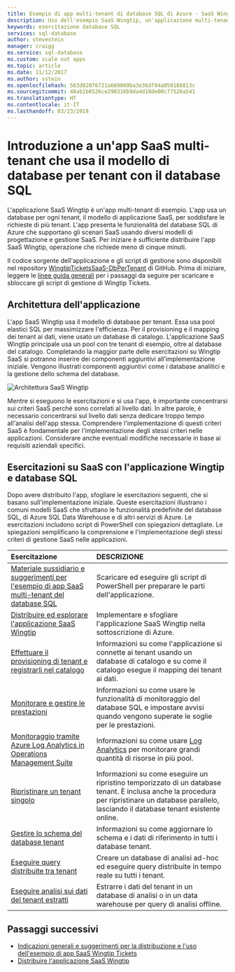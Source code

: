 ```yaml
---
title: Esempio di app multi-tenant di database SQL di Azure - SaaS Wingtip | Microsoft Docs
description: Uso dell'esempio SaaS Wingtip, un'applicazione multi-tenant di esempio basata sul database SQL di Azure
keywords: esercitazione database SQL
services: sql-database
author: stevestein
manager: craigg
ms.service: sql-database
ms.custom: scale out apps
ms.topic: article
ms.date: 11/12/2017
ms.author: sstein
ms.openlocfilehash: 563d82076721a669069ba3e36df84a050188813c
ms.sourcegitcommit: 48ab1b6526ce290316b9da4d18de00c77526a541
ms.translationtype: HT
ms.contentlocale: it-IT
ms.lasthandoff: 03/23/2018
---
```

# <a name="introduction-to-a-multitenant-saas-app-that-uses-the-database-per-tenant-pattern-with-sql-database"></a>Introduzione a un'app SaaS multi-tenant che usa il modello di database per tenant con il database SQL

L'applicazione SaaS Wingtip è un'app multi-tenant di esempio. L'app usa un database per ogni tenant, il modello di applicazione SaaS, per soddisfare le richieste di più tenant. L'app presenta le funzionalità del database SQL di Azure che supportano gli scenari SaaS usando diversi modelli di progettazione e gestione SaaS. Per iniziare è sufficiente distribuire l'app SaaS Wingtip, operazione che richiede meno di cinque minuti.

Il codice sorgente dell'applicazione e gli script di gestione sono disponibili nel repository [WingtipTicketsSaaS-DbPerTenant](https://github.com/Microsoft/WingtipTicketsSaaS-DbPerTenant) di GitHub. Prima di iniziare, leggere le [linee guida generali](saas-tenancy-wingtip-app-guidance-tips.md) per i passaggi da seguire per scaricare e sbloccare gli script di gestione di Wingtip Tickets.

## <a name="application-architecture"></a>Architettura dell'applicazione

L'app SaaS Wingtip usa il modello di database per tenant. Essa usa pool elastici SQL per massimizzare l'efficienza. Per il provisioning e il mapping dei tenant ai dati, viene usato un database di catalogo. L'applicazione SaaS Wingtip principale usa un pool con tre tenant di esempio, oltre al database del catalogo. Completando la maggior parte delle esercitazioni su Wingtip SaaS si potranno inserire dei componenti aggiuntivi all'implementazione iniziale. Vengono illustrati componenti aggiuntivi come i database analitici e la gestione dello schema del database.


![Architettura SaaS Wingtip](media/saas-dbpertenant-wingtip-app-overview/app-architecture.png)


Mentre si eseguono le esercitazioni e si usa l'app, è importante concentrarsi sui criteri SaaS perché sono correlati al livello dati. In altre parole, è necessario concentrarsi sul livello dati senza dedicare troppo tempo all'analisi dell'app stessa. Comprendere l'implementazione di questi criteri SaaS è fondamentale per l'implementazione degli stessi criteri nelle applicazioni. Considerare anche eventuali modifiche necessarie in base ai requisiti aziendali specifici.

## <a name="sql-database-wingtip-saas-tutorials"></a>Esercitazioni su SaaS con l'applicazione Wingtip e database SQL

Dopo avere distribuito l'app, sfogliare le esercitazioni seguenti, che si basano sull'implementazione iniziale. Queste esercitazioni illustrano i comuni modelli SaaS che sfruttano le funzionalità predefinite del database SQL, di Azure SQL Data Warehouse e di altri servizi di Azure. Le esercitazioni includono script di PowerShell con spiegazioni dettagliate. Le spiegazioni semplificano la comprensione e l'implementazione degli stessi criteri di gestione SaaS nelle applicazioni.


| Esercitazione | DESCRIZIONE |
|:--|:--|
| [Materiale sussidiario e suggerimenti per l'esempio di app SaaS multi-tenant del database SQL](saas-tenancy-wingtip-app-guidance-tips.md) | Scaricare ed eseguire gli script di PowerShell per preparare le parti dell'applicazione. |
|[Distribuire ed esplorare l'applicazione SaaS Wingtip](saas-dbpertenant-get-started-deploy.md)|  Implementare e sfogliare l'applicazione SaaS Wingtip nella sottoscrizione di Azure. |
|[Effettuare il provisioning di tenant e registrarli nel catalogo](saas-dbpertenant-provision-and-catalog.md)| Informazioni su come l'applicazione si connette ai tenant usando un database di catalogo e su come il catalogo esegue il mapping dei tenant ai dati. |
|[Monitorare e gestire le prestazioni](saas-dbpertenant-performance-monitoring.md)| Informazioni su come usare le funzionalità di monitoraggio del database SQL e impostare avvisi quando vengono superate le soglie per le prestazioni. |
|[Monitoraggio tramite Azure Log Analytics in Operations Management Suite](saas-dbpertenant-log-analytics.md) | Informazioni su come usare [Log Analytics](../log-analytics/log-analytics-overview.md) per monitorare grandi quantità di risorse in più pool. |
|[Ripristinare un tenant singolo](saas-dbpertenant-restore-single-tenant.md)| Informazioni su come eseguire un ripristino temporizzato di un database tenant. È inclusa anche la procedura per ripristinare un database parallelo, lasciando il database tenant esistente online. |
|[Gestire lo schema del database tenant](saas-tenancy-schema-management.md)| Informazioni su come aggiornare lo schema e i dati di riferimento in tutti i database tenant. |
|[Eseguire query distribuite tra tenant](saas-tenancy-cross-tenant-reporting.md) | Creare un database di analisi ad-hoc ed eseguire query distribuite in tempo reale su tutti i tenant.  |
|[Eseguire analisi sui dati del tenant estratti](saas-tenancy-tenant-analytics.md) | Estrarre i dati del tenant in un database di analisi o in un data warehouse per query di analisi offline. |


## <a name="next-steps"></a>Passaggi successivi

- [Indicazioni generali e suggerimenti per la distribuzione e l'uso dell'esempio di app SaaS Wingtip Tickets](saas-tenancy-wingtip-app-guidance-tips.md)
- [Distribuire l'applicazione SaaS Wingtip](saas-dbpertenant-get-started-deploy.md)
